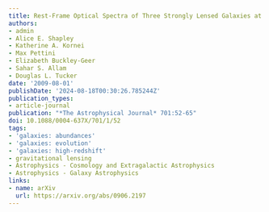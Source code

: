 ```yaml
---
title: Rest-Frame Optical Spectra of Three Strongly Lensed Galaxies at z ~ 2
authors:
- admin
- Alice E. Shapley
- Katherine A. Kornei
- Max Pettini
- Elizabeth Buckley-Geer
- Sahar S. Allam
- Douglas L. Tucker
date: '2009-08-01'
publishDate: '2024-08-18T00:30:26.785244Z'
publication_types:
- article-journal
publication: "*The Astrophysical Journal* 701:52-65"
doi: 10.1088/0004-637X/701/1/52
tags:
- 'galaxies: abundances'
- 'galaxies: evolution'
- 'galaxies: high-redshift'
- gravitational lensing
- Astrophysics - Cosmology and Extragalactic Astrophysics
- Astrophysics - Galaxy Astrophysics
links:
- name: arXiv
  url: https://arxiv.org/abs/0906.2197
---
```

